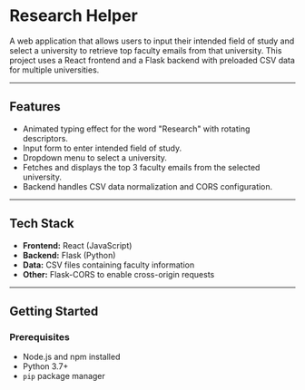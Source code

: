 # Research Helper

A web application that allows users to input their intended field of study and select a university to retrieve top faculty emails from that university. This project uses a React frontend and a Flask backend with preloaded CSV data for multiple universities.

---

## Features

- Animated typing effect for the word "Research" with rotating descriptors.
- Input form to enter intended field of study.
- Dropdown menu to select a university.
- Fetches and displays the top 3 faculty emails from the selected university.
- Backend handles CSV data normalization and CORS configuration.

---

## Tech Stack

- **Frontend:** React (JavaScript)
- **Backend:** Flask (Python)
- **Data:** CSV files containing faculty information
- **Other:** Flask-CORS to enable cross-origin requests

---

## Getting Started

### Prerequisites

- Node.js and npm installed
- Python 3.7+
- `pip` package manager
